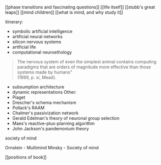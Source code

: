 [[phase transitions and fascinating questions]]
[[life itself]]
[[stubb's great leaps]]
[[mind children]]
[[what is mind, and why study it]]


itinerary:
- symbolic artificial intelligence
- artificial neural networks
- silicon nervous systems
- artificial life
- computational neuroethology
> The nervous system of even the simplest animal contains computing paradigms that are orders of magnitude more effective than those systems made by humans"  
(1989, p. xi, Mead).
- subsumption architecture
- dynamic representations
Other:
- Piaget
- Drescher's schema mechanism
- Pollack's RAAM
- Chalmer's passivization network
- Gerald Edelman's theory of neuronal group selection
- Maes's reactive-plus-planning algorithm
- John Jackson's pandemonium theory


society of mind

Ornstein - Multimind
Minsky - Society of mind

[[positions of book]]
